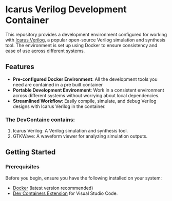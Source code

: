 # Icarus Verilog Development Container

This repository provides a development environment configured for working with [Icarus Verilog](http://iverilog.icarus.com/), a popular open-source Verilog simulation and synthesis tool. The environment is set up using Docker to ensure consistency and ease of use across different systems.

## Features

- **Pre-configured Docker Environment**: All the development tools you need are contained in a pre built container
- **Portable Development Environment**: Work in a consistent environment across different systems without worrying about local dependencies.
- **Streamlined Workflow**: Easily compile, simulate, and debug Verilog designs with Icarus Verilog in the container.

### The DevContaine contains:

1. Icarus Verilog: A Verilog simulation and synthesis tool.
2. GTKWave: A waveform viewer for analyzing simulation outputs.


## Getting Started

### Prerequisites

Before you begin, ensure you have the following installed on your system:

- [Docker](https://www.docker.com/) (latest version recommended)
- [Dev Containers Extension](https://marketplace.visualstudio.com/items?itemName=ms-vscode-remote.remote-containers) for Visual Studio Code.
